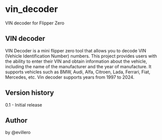 # vin_decoder
VIN decoder for Flipper Zero

## VIN decoder
VIN Decoder is a mini flipper zero tool that allows you to decode VIN (Vehicle Identification Number) numbers. This project provides users with the ability to enter their VIN and obtain information about the vehicle, including the name of the manufacturer and the year of manufacture. It supports vehicles such as BMW, Audi, Alfa, Citroen, Lada, Ferrari, Fiat, Mercedes, etc. Vin decoder supports years from 1997 to 2024.

## Version history
0.1 - Initial release

## Author
by @evillero






